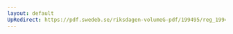 ```yaml
---
layout: default
UpRedirect: https://pdf.swedeb.se/riksdagen-volumeG-pdf/199495/reg_199495/reg_199495_0479.pdf
---
```

